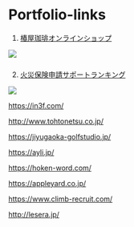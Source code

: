 # Portfolio-links

1. <a href="https://www.tsubakiya-online.shop/">椿屋珈琲オンラインショップ</a>

<img src="https://user-images.githubusercontent.com/92090164/178696781-24eb7ce6-4270-469a-ac18-9424fd850efe.png">

###

2. <a href="https://ouchinohoken.com/">火災保険申請サポートランキング</a>

<img src="https://user-images.githubusercontent.com/92090164/178698323-87eecbdd-07db-4d93-9d28-9a6db5138120.png">


https://in3f.com/

http://www.tohtonetsu.co.jp/

https://jiyugaoka-golfstudio.jp/

https://ayli.jp/

https://hoken-word.com/

https://appleyard.co.jp/

https://www.climb-recruit.com/

http://lesera.jp/
